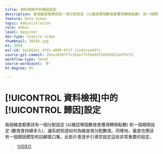 ```yaml
---
title: 資料檢視中的歸因設定
description: 每個維度都應該有一個分配設定 (以確認哪個數值會獲得轉換點數) 和一個期限設定 (數值會持續多久)，讓系統知道如何為維度值分配數值。同樣地，量度也應該有一個歸因模型和回顧窗口集。此影片會逐步引導您設定這些非常重要的設定。
feature: Data Views
topic: Administration
role: Admin
level: Beginner
doc-type: feature video
thumbnail: 30185.jpg
kt: 3959
exl-id: 9a1663ec-3fd1-4899-971f-11e42cea94fc
source-git-commit: 2b5a19397f7c2b2e775fbd5d724205922ad76f15
workflow-type: tm+mt
source-wordcount: '0'
ht-degree: 0%

---
```


# [!UICONTROL 資料檢視]中的[!UICONTROL 歸因]設定

每個維度都應該有一個分配設定 (以確認哪個數值會獲得轉換點數) 和一個期限設定 (數值會持續多久)，讓系統知道如何為維度值分配數值。同樣地，量度也應該有一個歸因模型和回顧窗口集。此影片會逐步引導您設定這些非常重要的設定。

>[!VIDEO](https://video.tv.adobe.com/v/30185/?quality=12&enable10seconds=on&speedcontrol=on)
